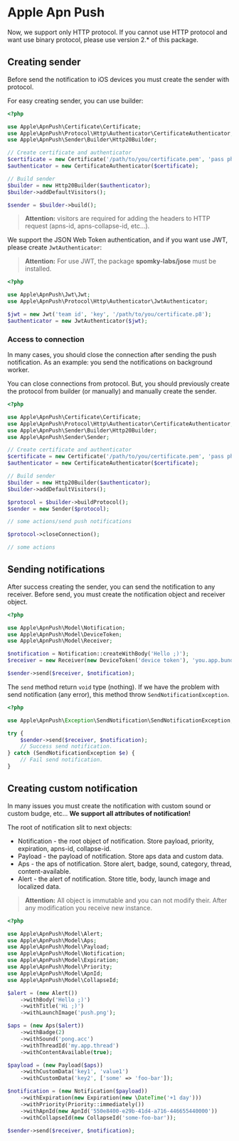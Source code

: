 Apple Apn Push
==============

Now, we support only HTTP protocol. If you cannot use HTTP protocol and want use binary protocol, please
use version 2.* of this package.

Creating sender
---------------

Before send the notification to iOS devices you must create the sender with protocol.

For easy creating sender, you can use builder:

```php
<?php

use Apple\ApnPush\Certificate\Certificate;
use Apple\ApnPush\Protocol\Http\Authenticator\CertificateAuthenticator;
use Apple\ApnPush\Sender\Builder\Http20Builder;

// Create certificate and authenticator
$certificate = new Certificate('/path/to/you/certificate.pem', 'pass phrase');
$authenticator = new CertificateAuthenticator($certificate);

// Build sender
$builder = new Http20Builder($authenticator);
$builder->addDefaultVisitors();

$sender = $builder->build();
```

> **Attention:** visitors are required for adding the headers to HTTP request (apns-id, apns-collapse-id, etc...).

We support the JSON Web Token authentication, and if you want use JWT, please create `JwtAuthenticator`:

> **Attention:** For use JWT, the package **spomky-labs/jose** must be installed.

```php
<?php

use Apple\ApnPush\Jwt\Jwt;
use Apple\ApnPush\Protocol\Http\Authenticator\JwtAuthenticator;

$jwt = new Jwt('team id', 'key', '/path/to/you/certificate.p8');
$authenticator = new JwtAuthenticator($jwt);

```

### Access to connection

In many cases, you should close the connection after sending the push notification. As an example: you send the 
notifications on background worker.

You can close connections from protocol. But, you should previously create the protocol from builder (or manually) and
manually create the sender.

```php
<?php

use Apple\ApnPush\Certificate\Certificate;
use Apple\ApnPush\Protocol\Http\Authenticator\CertificateAuthenticator;
use Apple\ApnPush\Sender\Builder\Http20Builder;
use Apple\ApnPush\Sender\Sender;

// Create certificate and authenticator
$certificate = new Certificate('/path/to/you/certificate.pem', 'pass phrase');
$authenticator = new CertificateAuthenticator($certificate);

// Build sender
$builder = new Http20Builder($authenticator);
$builder->addDefaultVisitors();

$protocol = $builder->buildProtocol();
$sender = new Sender($protocol);

// some actions/send push notifications

$protocol->closeConnection();

// some actions
```


Sending notifications
---------------------

After success creating the sender, you can send the notification to any receiver.
Before send, you must create the notification object and receiver object.

```php
<?php

use Apple\ApnPush\Model\Notification;
use Apple\ApnPush\Model\DeviceToken;
use Apple\ApnPush\Model\Receiver;

$notification = Notification::createWithBody('Hello ;)');
$receiver = new Receiver(new DeviceToken('device token'), 'you.app.bundle_id');

$sender->send($receiver, $notification);
```

The `send` method return `void` type (nothing). If we have the problem with send notification (any error), this method
throw `SendNotificationException`.

```php
<?php

use Apple\ApnPush\Exception\SendNotification\SendNotificationException;

try {
    $sender->send($receiver, $notification);
    // Success send notification.
} catch (SendNotificationException $e) {
    // Fail send notification.    
}
``` 

Creating custom notification
----------------------------

In many issues you must create the notification with custom sound or custom budge, etc...
**We support all attributes of notification!**

The root of notification slit to next objects:

* Notification - the root object of notification. Store payload, priority, expiration, apns-id, collapse-id.
* Payload - the payload of notification. Store aps data and custom data.
* Aps - the aps of notification. Store alert, badge, sound, category, thread, content-available.
* Alert - the alert of notification. Store title, body, launch image and localized data.

> **Attention:** All object is immutable and you can not modify their. After any modification you receive new instance.

```php
<?php

use Apple\ApnPush\Model\Alert;
use Apple\ApnPush\Model\Aps;
use Apple\ApnPush\Model\Payload;
use Apple\ApnPush\Model\Notification;
use Apple\ApnPush\Model\Expiration;
use Apple\ApnPush\Model\Priority;
use Apple\ApnPush\Model\ApnId;
use Apple\ApnPush\Model\CollapseId;

$alert = (new Alert())
    ->withBody('Hello ;)')
    ->withTitle('Hi ;)')
    ->withLaunchImage('push.png');

$aps = (new Aps($alert))
    ->withBadge(2)
    ->withSound('pong.acc')
    ->withThreadId('my.app.thread')
    ->withContentAvailable(true);

$payload = (new Payload($aps))
    ->withCustomData('key1', 'value1')
    ->withCustomData('key2', ['some' => 'foo-bar']);

$notification = (new Notification($payload))
    ->withExpiration(new Expiration(new \DateTime('+1 day')))
    ->withPriority(Priority::immediately())
    ->withApnId(new ApnId('550e8400-e29b-41d4-a716-446655440000'))
    ->withCollapseId(new CollapseId('some-foo-bar'));

$sender->send($receiver, $notification);
```
